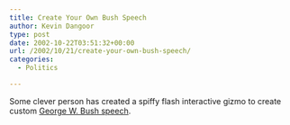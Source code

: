 ```yaml
---
title: Create Your Own Bush Speech
author: Kevin Dangoor
type: post
date: 2002-10-22T03:51:32+00:00
url: /2002/10/21/create-your-own-bush-speech/
categories:
  - Politics

---
```

Some clever person has created a spiffy flash interactive gizmo to create custom [George W. Bush speech][1].

 [1]: http://www.lemonbovril.co.uk/bushspeech/